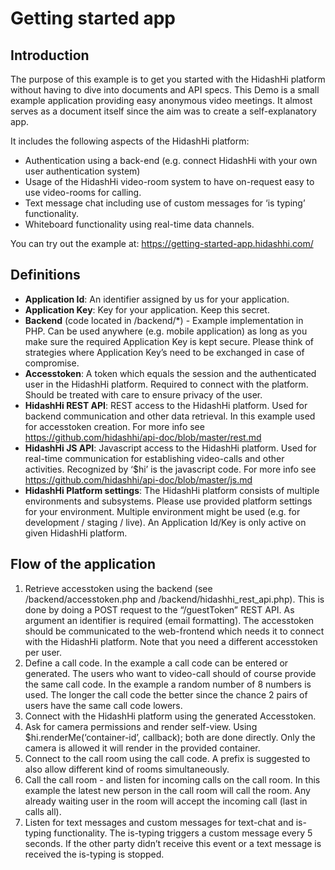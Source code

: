 # Getting started app

## Introduction

The purpose of this example is to get you started with the HidashHi platform without having to dive into documents and API specs.
This Demo is a small example application providing easy anonymous video meetings. It almost serves as a document itself since the aim was to create a self-explanatory app.

It includes the following aspects of the HidashHi platform:

 - Authentication using a back-end (e.g. connect HidashHi with your own user authentication system)
 - Usage of the HidashHi video-room system to have on-request easy to use video-rooms for calling.
 - Text message chat including use of custom messages for ‘is typing’ functionality.
 - Whiteboard functionality using real-time data channels.

You can try out the example at:
https://getting-started-app.hidashhi.com/


## Definitions

- **Application Id**: An identifier assigned by us for your application.
- **Application Key**: Key for your application. Keep this secret.
- **Backend** (code located in /backend/*) - Example implementation in PHP. Can be used anywhere (e.g. mobile application) as long as you make sure the required Application Key is kept secure. Please think of strategies where Application Key’s need to be exchanged in case of compromise.
- **Accesstoken**: A token which equals the session and the authenticated user in the HidashHi platform. Required to connect with the platform. Should be treated with care to ensure privacy of the user.
- **HidashHi REST API**: REST access to the HidashHi platform. Used for backend communication and other data retrieval. In this example used for accesstoken creation. For more info see https://github.com/hidashhi/api-doc/blob/master/rest.md
- **HidashHi JS API**: Javascript access to the HidashHi platform. Used for real-time communication for establishing video-calls and other activities. Recognized by ‘$hi’ is the javascript code. For more info see https://github.com/hidashhi/api-doc/blob/master/js.md
- **HidashHi Platform settings**: The HidashHi platform consists of multiple environments and subsystems. Please use provided platform settings for your environment. Multiple environment might be used (e.g. for development / staging / live). An Application Id/Key is only active on given HidashHi platform.


## Flow of the application

1. Retrieve accesstoken using the backend (see /backend/accesstoken.php and /backend/hidashhi_rest_api.php). This is done by doing a POST request to the “/guestToken” REST API. As argument an identifier is required (email formatting). The accesstoken should be communicated to the web-frontend which needs it to connect with the HidashHi platform. Note that you need a different accesstoken per user.
2. Define a call code. In the example a call code can be entered or generated. The users who want to video-call should of course provide the same call code. In the example a random number of 8 numbers is used. The longer the call code the better since the chance 2 pairs of users have the same call code lowers.
3. Connect with the HidashHi platform using the generated Accesstoken.
4. Ask for camera permissions and render self-view. Using $hi.renderMe(‘container-id’, callback); both are done directly. Only the camera is allowed it will render in the provided container.
5. Connect to the call room using the call code. A prefix is suggested to also allow different kind of rooms simultaneously.
6. Call the call room - and listen for incoming calls on the call room. In this example the latest new person in the call room will call the room. Any already waiting user in the room will accept the incoming call (last in calls all).
7. Listen for text messages and custom messages for text-chat and is-typing functionality. The is-typing triggers a custom message every 5 seconds. If the other party didn’t receive this event or a text message is received the is-typing is stopped.
